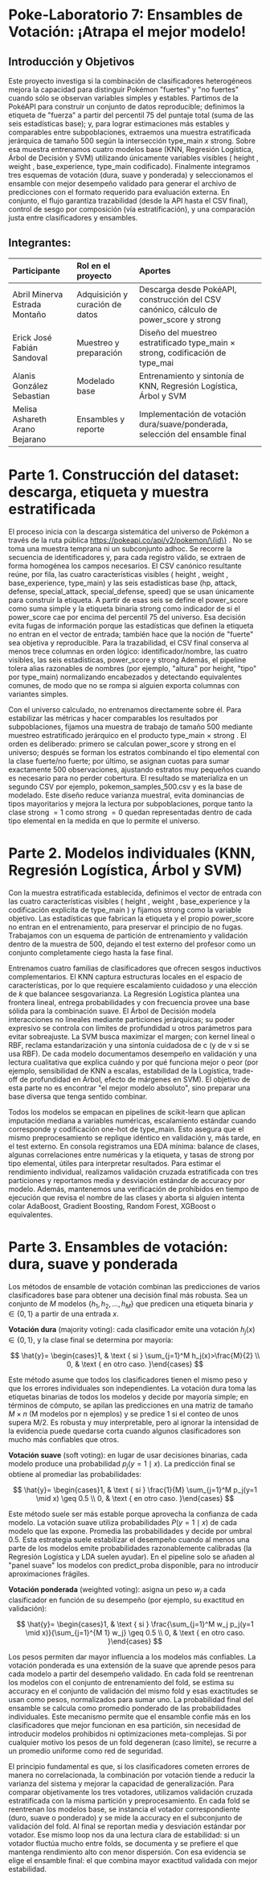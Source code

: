 # **Poke-Laboratorio 7: Ensambles de Votación: ¡Atrapa el mejor modelo!**

## **Introducción y Objetivos**

Este proyecto investiga si la combinación de clasificadores heterogéneos mejora la capacidad para distinguir Pokémon "fuertes" y "no fuertes" cuando sólo se observan variables simples y estables. Partimos de la PokéAPI para construir un conjunto de datos reproducible; definimos la etiqueta de "fuerza" a partir del percentil 75 del puntaje total (suma de las seis estadísticas base); y, para lograr estimaciones más estables y comparables entre subpoblaciones, extraemos una muestra estratificada jerárquica de tamaño 500 según la intersección type_main $x$ strong. Sobre esa muestra entrenamos cuatro modelos base (KNN, Regresión Logística, Árbol de Decisión y SVM) utilizando únicamente variables visibles ( height , weight , base_experience, type_main codificado). Finalmente integramos tres esquemas de votación (dura, suave y ponderada) y seleccionamos el ensamble con mejor desempeño validado para generar el archivo de predicciones con el formato requerido para evaluación externa. En conjunto, el flujo garantiza trazabilidad (desde la API hasta el CSV final), control de sesgo por composición (vía estratificación), y una comparación justa entre clasificadores y ensambles.

## **Integrantes:**

| Participante | Rol en el proyecto | Aportes  |
| :--- | :--- | :--- |
| Abril Minerva Estrada Montaño | Adquisición y curación de datos | Descarga desde PokéAPI, construcción del CSV canónico, cálculo de power_score y strong |
| Erick José Fabián Sandoval | Muestreo y preparación | Diseño del muestreo estratificado type_main $\times$ strong, codificación de type_mai |
| Alanis González Sebastian | Modelado base | Entrenamiento y sintonía de KNN, Regresión Logística, Árbol y SVM |
| Melisa Ashareth Arano Bejarano | Ensambles y reporte | Implementación de votación dura/suave/ponderada, selección del ensamble final|

# **Parte 1. Construcción del dataset: descarga, etiqueta y muestra estratificada**

El proceso inicia con la descarga sistemática del universo de Pokémon a través de la ruta pública https://pokeapi.co/api/v2/pokemon/\{id\} . No se toma una muestra temprana ni un subconjunto adhoc. Se recorre la secuencia de identificadores y, para cada registro válido, se extraen de forma homogénea los campos necesarios. El CSV canónico resultante reúne, por fila, las cuatro características visibles ( height , weight , base_experience, type_main) y las seis estadísticas base (hp, attack, defense, special_attack, special_defense, speed) que se usan únicamente para construir la etiqueta. A partir de esas seis se define el power_score como suma simple y la etiqueta binaria strong como indicador de si el power_score cae por encima del percentil 75 del universo. Esa decisión evita fugas de información porque las estadísticas que definen la etiqueta no entran en el vector de entrada; también hace que la noción de "fuerte" sea objetiva y reproducible. Para la trazabilidad, el CSV final conserva al menos trece columnas en orden lógico: identificador/nombre, las cuatro visibles, las seis estadísticas, power_score y strong Además, el pipeline tolera alias razonables de nombres (por ejemplo, "altura" por height, "tipo" por type_main) normalizando encabezados y detectando equivalentes comunes, de modo que no se rompa si alguien exporta columnas con variantes simples.

Con el universo calculado, no entrenamos directamente sobre él. Para estabilizar las métricas y hacer comparables los resultados por subpoblaciones, fijamos una muestra de trabajo de tamaño 500 mediante muestreo estratificado jerárquico en el producto type_main $\times$ strong . El orden es deliberado: primero se calculan power_score y strong en el universo; después se forman los estratos combinando el tipo elemental con la clase fuerte/no fuerte; por último, se asignan cuotas para sumar exactamente 500 observaciones, ajustando estratos muy pequeños cuando es necesario para no perder cobertura. El resultado se materializa en un segundo CSV por ejemplo, pokemon_samples_500.csv y es la base de modelado. Este diseño reduce varianza muestral, evita dominancias de tipos mayoritarios y mejora la lectura por subpoblaciones, porque tanto la clase strong $=1$ como strong $=0$ quedan representadas dentro de cada tipo elemental en la medida en que lo permite el universo.

# **Parte 2. Modelos individuales (KNN, Regresión Logística, Árbol y SVM)**

Con la muestra estratificada establecida, definimos el vector de entrada con las cuatro características visibles ( height , weight , base_experience y la codificación explicita de type_main ) y fijamos strong como la variable objetivo. Las estadísticas que fabrican la etiqueta y el propio power_score no entran en el entrenamiento, para preservar el principio de no fugas. Trabajamos con un esquema de partición de entrenamiento y validación dentro de la muestra de 500, dejando el test externo del profesor como un conjunto completamente ciego hasta la fase final.

Entrenamos cuatro familias de clasificadores que ofrecen sesgos inductivos complementarios. El KNN captura estructuras locales en el espacio de características, por lo que requiere escalamiento cuidadoso $y$ una elección de $k$ que balancee sesgovarianza. La Regresión Logística plantea una frontera lineal, entrega probabilidades y con frecuencia provee una base sólida para la combinación suave. El Árbol de Decisión modela interacciones no lineales mediante particiones jerárquicas; su poder expresivo se controla con límites de profundidad u otros parámetros para evitar sobreajuste. La SVM busca maximizar el margen; con kernel lineal o RBF, reclama estandarización y una sintonía cuidadosa de c (y de v si se usa RBF). De cada modelo documentamos desempeño en validación y una lectura cualitativa que explica cuándo y por qué funciona mejor o peor (por ejemplo, sensibilidad de KNN a escalas, estabilidad de la Logística, trade-off de profundidad en Árbol, efecto de márgenes en SVM). El objetivo de esta parte no es encontrar "el mejor modelo absoluto", sino preparar una base diversa que tenga sentido combinar.

Todos los modelos se empacan en pipelines de scikit-learn que aplican imputación mediana a variables numéricas, escalamiento estándar cuando corresponde y codificación one-hot de type_main. Esto asegura que el mismo preprocesamiento se replique idéntico en validación y, más tarde, en el test externo. En consola registramos una EDA mínima: balance de clases, algunas correlaciones entre numéricas y la etiqueta, y tasas de strong por tipo elemental, útiles para interpretar resultados. Para estimar el rendimiento individual, realizamos validación cruzada estratificada con tres particiones y reportamos media y desviación estándar de accuracy por modelo. Además, mantenemos una verificación de prohibidos en tiempo de ejecución que revisa el nombre de las clases y aborta si alguien intenta colar AdaBoost, Gradient Boosting, Random Forest, XGBoost o equivalentes.

# **Parte 3. Ensambles de votación: dura, suave y ponderada**

Los métodos de ensamble de votación combinan las predicciones de varios clasificadores base para obtener una decisión final más robusta. Sea un conjunto de $M$ modelos $\left\{h_1, h_2, \ldots, h_M\right\}$ que predicen una etiqueta binaria $y \in\{0,1\}$ a partir de una entrada $x$.

**Votación dura** (majority voting): cada clasificador emite una votación $h_j(x) \in \{0,1\}$, y la clase final se determina por mayoría:

$$
\hat{y}= \begin{cases}1, & \text { si } \sum_{j=1}^M h_j(x)>\frac{M}{2} \\ 0, & \text { en otro caso. }\end{cases}
$$

Este método asume que todos los clasificadores tienen el mismo peso y que los errores individuales son independientes. La votación dura toma las etiquetas binarias de todos los modelos y decide por mayoría simple; en términos de cómputo, se apilan las predicciones en una matriz de tamaño $M \times n$ (M modelos por n ejemplos) y se predice 1 si el conteo de unos supera M/2. Es robusta y muy interpretable, pero al ignorar la intensidad de la evidencia puede quedarse corta cuando algunos clasificadores son mucho más confiables que otros.

**Votación suave** (soft voting): en lugar de usar decisiones binarias, cada modelo produce una probabilidad $p_j(y=1 \mid x)$. La predicción final se obtiene al promediar las probabilidades:

$$
\hat{y}= \begin{cases}1, & \text { si } \frac{1}{M} \sum_{j=1}^M p_j(y=1 \mid x) \geq 0.5 \\ 0, & \text { en otro caso. }\end{cases}
$$

Este método suele ser más estable porque aprovecha la confianza de cada modelo. La votación suave utiliza probabilidades $P(y=1 \mid x)$ de cada modelo que las expone. Promedia las probabilidades y decide por umbral 0.5. Esta estrategia suele estabilizar el desempeño cuando al menos una parte de los modelos emite probabilidades razonablemente calibradas (la Regresión Logística y LDA suelen ayudar). En el pipeline solo se añaden al "panel suave" los modelos con predict_proba disponible, para no introducir aproximaciones frágiles.

**Votación ponderada** (weighted voting): asigna un peso $w_j$ a cada clasificador en función de su desempeño (por ejemplo, su exactitud en validación):

$$
\hat{y}= \begin{cases}1, & \text { si } \frac{\sum_{j=1}^M w_j p_j(y=1 \mid x)}{\sum_{j=1}^{M 1} w_j} \geq 0.5 \\ 0, & \text { en otro caso. }\end{cases}
$$

Los pesos permiten dar mayor influencia a los modelos más confiables. La votación ponderada es una extensión de la suave que aprende pesos para cada modelo a partir del desempeño validado. En cada fold se reentrenan los modelos con el conjunto de entrenamiento del fold, se estima su accuracy en el conjunto de validación del mismo fold y esas exactitudes se usan como pesos, normalizados para sumar uno. La probabilidad final del ensamble se calcula como promedio ponderado de las probabilidades individuales. Este mecanismo permite que el ensamble confie más en los clasificadores que mejor funcionan en esa partición, sin necesidad de introducir modelos prohibidos ni optimizaciones meta-complejas. Si por cualquier motivo los pesos de un fold degeneran (caso límite), se recurre a un promedio uniforme como red de seguridad.

El principio fundamental es que, si los clasificadores cometen errores de manera no correlacionada, la combinación por votación tiende a reducir la varianza del sistema y mejorar la capacidad de generalización. Para comparar objetivamente los tres votadores, utilizamos validación cruzada estratificada con la misma partición y preprocesamiento. En cada fold se reentrenan los modelos base, se instancia el votador correspondiente (duro, suave o ponderado) y se mide la accuracy en el subconjunto de validación del fold. Al final se reportan media y desviación estándar por votador. Ese mismo loop nos da una lectura clara de estabilidad: si un votador fluctúa mucho entre folds, se documenta y se prefiere el que mantenga rendimiento alto con menor dispersión. Con esa evidencia se elige el ensamble final: el que combina mayor exactitud validada con mejor estabilidad.






